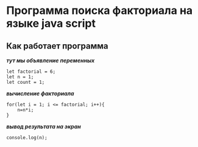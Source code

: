 # Программа поиска факториала на языке java script


## Как работает программа

***тут мы объявление переменных***

```
let factorial = 6;
let n = 1;
let count = 1;
```

***вычисление факториала***

```
for(let i = 1; i <= factorial; i++){
    n=n*i;
}
```

***вывод результата на экран***

```
console.log(n);
```